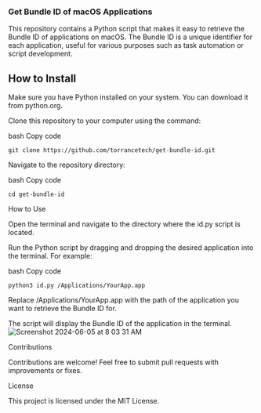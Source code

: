 ### Get Bundle ID of macOS Applications

This repository contains a Python script that makes it easy to retrieve the Bundle ID of applications on macOS. The Bundle ID is a unique identifier for each application, useful for various purposes such as task automation or script development.

## How to Install

Make sure you have Python installed on your system. You can download it from python.org.

Clone this repository to your computer using the command:

bash
Copy code
```
git clone https://github.com/torrancetech/get-bundle-id.git
```
Navigate to the repository directory:

bash
Copy code
```
cd get-bundle-id
```
How to Use

Open the terminal and navigate to the directory where the id.py script is located.

Run the Python script by dragging and dropping the desired application into the terminal. For example:

bash
Copy code
```
python3 id.py /Applications/YourApp.app
```
Replace /Applications/YourApp.app with the path of the application you want to retrieve the Bundle ID for.

The script will display the Bundle ID of the application in the terminal.
![Screenshot 2024-06-05 at 8 03 31 AM](https://github.com/TorranceTech/Get-Bundle-ID/assets/170806445/33d76608-c6c8-4e00-8bdc-abbc803875ab)


Contributions

Contributions are welcome! Feel free to submit pull requests with improvements or fixes.

License

This project is licensed under the MIT License.
